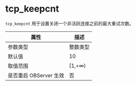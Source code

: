 tcp_keepcnt
================================

`tcp_keepcnt` 用于设置关闭一个非活跃连接之前的最大重试次数。

|        属性        |   描述    |
|------------------|---------|
| 参数类型             | 整数类型    |
| 默认值              | 10      |
| 取值范围             | \[1,+∞) |
| 是否重启 OBServer 生效 | 否       |
